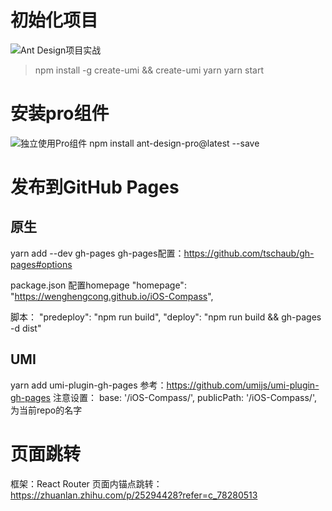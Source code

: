 
# 初始化项目
![Ant Design项目实战](https://ant.design/docs/react/practical-projects-cn)

> npm install -g create-umi && create-umi
> yarn
> yarn start

# 安装pro组件
![独立使用Pro组件](https://pro.ant.design/docs/use-components-alone-cn)
npm install ant-design-pro@latest --save


# 发布到GitHub Pages

## 原生
yarn add --dev gh-pages
gh-pages配置：https://github.com/tschaub/gh-pages#options

package.json 配置homepage
  "homepage": "https://wenghengcong.github.io/iOS-Compass",
  
  脚本：
   "predeploy": "npm run build",
    "deploy": "npm run build &&  gh-pages -d dist"
  
## UMI
yarn add umi-plugin-gh-pages
参考：https://github.com/umijs/umi-plugin-gh-pages
注意设置：
  base: '/iOS-Compass/',
  publicPath: '/iOS-Compass/',
为当前repo的名字
  
  
# 页面跳转
  框架：React Router 
  页面内锚点跳转：https://zhuanlan.zhihu.com/p/25294428?refer=c_78280513
